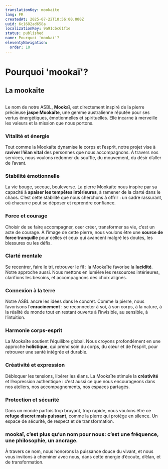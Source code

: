 ```yaml
---
translationKey: mookaite
lang: FR
createdAt: 2025-07-22T10:56:00.000Z
uuid: 6c1682ad658a
localizationKey: 9a91cbc61f1e
status: published
name: Pourquoi 'mookaï'?
eleventyNavigation:
  order: 10
---
```

# Pourquoi 'mookaï'?

## La mookaïte

<img src="/_images/Capture%20d%E2%80%99%C3%A9cran%202023-12-15%20%C3%A0%2013.36.33.webp" alt="" />

Le nom de notre ASBL, **Mookaï**, est directement inspiré de la pierre précieuse **jaspe Mookaïte**, une gemme australienne réputée pour ses vertus énergétiques, émotionnelles et spirituelles. Elle incarne à merveille les valeurs et la mission que nous portons.

### Vitalité et énergie

Tout comme la Mookaïte dynamise le corps et l’esprit, notre projet vise à **raviver l’élan vital** des personnes que nous accompagnons. À travers nos services, nous voulons redonner du souffle, du mouvement, du désir d’aller de l’avant.

### Stabilité émotionnelle

La vie bouge, secoue, bouleverse. La pierre Mookaïte nous inspire par sa capacité à **apaiser les tempêtes intérieures**, à ramener de la clarté dans le chaos. C’est cette stabilité que nous cherchons à offrir : un cadre rassurant, où chacun·e peut se déposer et reprendre confiance.

### Force et courage

Choisir de se faire accompagner, oser créer, transformer sa vie, c’est un acte de courage. À l’image de cette pierre, nous voulons être une **source de force tranquille** pour celles et ceux qui avancent malgré les doutes, les blessures ou les défis.

### Clarté mentale

Se recentrer, faire le tri, retrouver le fil : la Mookaïte favorise la **lucidité**. Notre approche aussi. Nous mettons en lumière les ressources intérieures, clarifions les besoins, et accompagnons des choix alignés.

### Connexion à la terre

Notre ASBL ancre les idées dans le concret. Comme la pierre, nous favorisons l’**enracinement** : se reconnecter à soi, à son corps, à la nature, à la réalité du monde tout en restant ouverts à l’invisible, au sensible, à l’intuition.

### Harmonie corps-esprit

La Mookaïte soutient l’équilibre global. Nous croyons profondément en une approche **holistique**, qui prend soin du corps, du cœur et de l’esprit, pour retrouver une santé intégrée et durable.

### Créativité et expression

Débloquer les tensions, libérer les élans. La Mookaïte stimule la **créativité** et l’expression authentique : c’est aussi ce que nous encourageons dans nos ateliers, nos accompagnements, nos espaces partagés.

### Protection et sécurité

Dans un monde parfois trop bruyant, trop rapide, nous voulons être ce **refuge discret mais puissant**, comme la pierre qui protège en silence. Un espace de sécurité, de respect et de transformation.

### mookaï, c’est plus qu’un nom pour nous: c’est une **fréquence**, une **philosophie**, un **ancrage**.

À travers ce nom, nous honorons la puissance douce du vivant, et nous vous invitons à cheminer avec nous, dans cette énergie d’écoute, d’élan, et de transformation.
